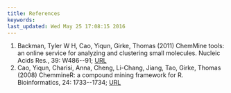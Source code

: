 ```yaml
---
title: References
keywords: 
last_updated: Wed May 25 17:08:15 2016
---
```

 
1. Backman, Tyler W H, Cao, Yiqun, Girke, Thomas (2011) ChemMine tools: an online service for analyzing and clustering small molecules. Nucleic Acids Res., 39: W486--91; [URL](http://dx.doi.org/10.1093/nar/gkr320)
2. Cao, Yiqun, Charisi, Anna, Cheng, Li-Chang, Jiang, Tao, Girke, Thomas (2008) ChemmineR: a compound mining framework for R. Bioinformatics, 24: 1733--1734; [URL](http://dx.doi.org/10.1093/bioinformatics/btn307)

